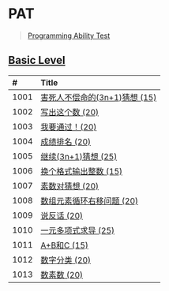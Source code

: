# PAT
> [Programming Ability Test](https://www.patest.cn/)

## [Basic Level](https://www.patest.cn/contests/pat-b-practise)
| #    | Title                                    |
| :--- | :--------------------------------------- |
| 1001 | [害死人不偿命的(3n+1)猜想 (15)][1001]       |
| 1002 | [写出这个数 (20)][1002]                    |
| 1003 | [我要通过！(20)][1003]                     |
| 1004 | [成绩排名 (20)][1004]                      |
| 1005 | [继续(3n+1)猜想 (25)][1005]                |
| 1006 | [换个格式输出整数 (15)][1006]               |
| 1007 | [素数对猜想 (20)][1007]                    |
| 1008 | [数组元素循环右移问题 (20)][1008]            |
| 1009 | [说反话 (20)][1009]                        |
| 1010 | [一元多项式求导 (25)][1010]                 |
| 1011 | [A+B和C (15)][1011]                       |
| 1012 | [数字分类 (20)][1012]                      |
| 1013 | [数素数 (20)][1013]                        |

[1001]: https://github.com/taryn2016/coding/blob/master/hint/1001/README.md
[1002]: https://github.com/taryn2016/coding/blob/master/hint/1002/README.md
[1003]: https://github.com/taryn2016/coding/blob/master/hint/1003/README.md
[1004]: https://github.com/taryn2016/coding/blob/master/hint/1004/README.md
[1005]: https://github.com/taryn2016/coding/blob/master/hint/1005/README.md
[1006]: https://github.com/taryn2016/coding/blob/master/hint/1006/README.md
[1007]: https://github.com/taryn2016/coding/blob/master/hint/1007/README.md
[1008]: https://github.com/taryn2016/coding/blob/master/hint/1008/README.md
[1009]: https://github.com/taryn2016/coding/blob/master/hint/1009/README.md
[1010]: https://github.com/taryn2016/coding/blob/master/hint/1010/README.md
[1011]: https://github.com/taryn2016/coding/blob/master/hint/1011/README.md
[1012]: https://github.com/taryn2016/coding/blob/master/hint/1012/README.md
[1013]: https://github.com/taryn2016/coding/blob/master/hint/1013/README.md
